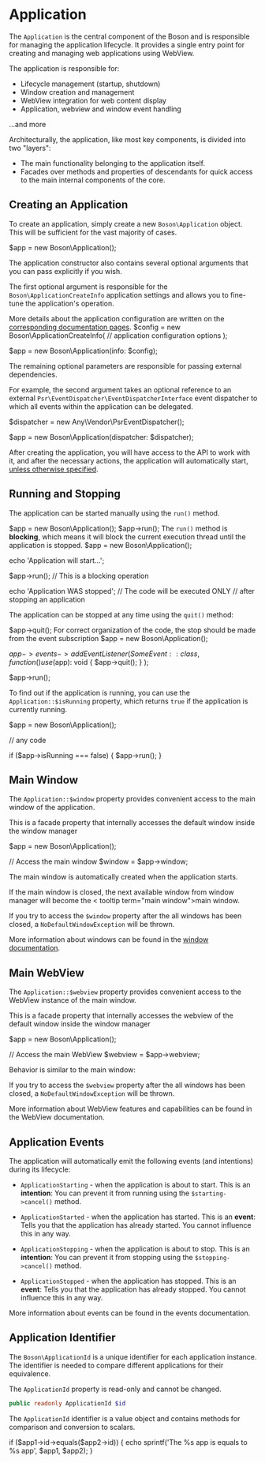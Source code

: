 # Application

The `Application` is the central component of the Boson and is responsible for 
managing the application lifecycle. It provides a single entry point for 
creating and managing web applications using WebView.

The application is responsible for:

- Lifecycle management (startup, shutdown)
- Window creation and management
- WebView integration for web content display
- Application, webview and window event handling

...and more

Architecturally, the application, like most key components, is divided into 
two "layers":
- The main functionality belonging to the application itself.
- Facades over methods and properties of descendants for quick access to the 
  main internal components of the core.


## Creating an Application

To create an application, simply create a new <code>Boson\Application</code> 
object. This will be sufficient for the vast majority of cases.

<code-block lang="PHP">
$app = new Boson\Application();
</code-block>

The application constructor also contains several optional arguments that you 
can pass explicitly if you wish.

The first optional argument is responsible for the <code>Boson\ApplicationCreateInfo</code> 
application settings and allows you to fine-tune the application's operation.

<tip>
More details about the application configuration are written on the 
<a href="configuration.md#application">corresponding documentation pages</a>.
</tip>

<code-block lang="PHP">
$config = new Boson\ApplicationCreateInfo(
    // application configuration options
);

$app = new Boson\Application(info: $config);
</code-block>

The remaining optional parameters are responsible for passing external 
dependencies. 

For example, the second argument takes an optional reference to an external 
<code>Psr\EventDispatcher\EventDispatcherInterface</code> event dispatcher 
to which all events within the application can be delegated.

<code-block lang="PHP">
$dispatcher = new Any\Vendor\PsrEventDispatcher();

$app = new Boson\Application(dispatcher: $dispatcher);
</code-block>

After creating the application, you will have access to the API to work with 
it, and after the necessary actions, the application will automatically start, 
<a href="configuration.md#autorun">unless otherwise specified</a>.

## Running and Stopping

The application can be started manually using the <code>run()</code> method. 

<code-block lang="PHP">
$app = new Boson\Application();
$app->run();
</code-block>

<warning>
The <code>run()</code> method is <b>blocking</b>, which means it will block 
the current execution thread until the application is stopped.

<code-block lang="PHP">
$app = new Boson\Application();

echo 'Application will start...';

$app->run(); // This is a blocking operation

echo 'Application WAS stopped'; // The code will be executed ONLY 
                                // after stopping an application
</code-block>
</warning>

The application can be stopped at any time using the `quit()` method:

<code-block lang="PHP">
$app->quit();
</code-block>

<tip>
For correct organization of the code, the stop should be made from the 
event subscription
<code-block lang="PHP">
$app = new Boson\Application();

$app->events->addEventListener(SomeEvent::class, 
    function() use ($app): void {
        $app->quit();
    }
);

$app->run();
</code-block>
</tip>

To find out if the application is running, you can use the 
`Application::$isRunning` property, which returns `true` if the application 
is currently running.

<code-block lang="PHP">
$app = new Boson\Application();

// any code

if ($app->isRunning === false) {
    $app->run();
}
</code-block>

## Main Window

The `Application::$window` property provides convenient access to the 
<tooltip term="main window">main window</tooltip> of the application. 

<tip>This is a <tooltip term="facade">facade property</tooltip> that internally 
accesses the default window inside the window manager</tip>

<code-block lang="PHP">
$app = new Boson\Application();

// Access the main window
$window = $app->window;
</code-block>

The <tooltip term="main window">main window</tooltip> is automatically created 
when the application starts.

<warning>
If the <tooltip term="main window">main window</tooltip> is closed, the next 
available window from window manager will become the <
tooltip term="main window">main window</tooltip>.

If you try to access the `$window` property after the all windows has been 
closed, a `NoDefaultWindowException` will be thrown.
</warning>

<note>
More information about windows can be found in the
<a href="window.md">window documentation</a>.
</note>

## Main WebView

The `Application::$webview` property provides convenient access to the WebView 
instance of the <tooltip term="main window">main window</tooltip>.

<tip>This is a <tooltip term="facade">facade property</tooltip> that internally 
accesses the webview of the default window inside the window manager</tip>

<code-block lang="PHP">
$app = new Boson\Application();

// Access the main WebView
$webview = $app->webview;
</code-block>

<warning>
Behavior is similar to the <tooltip term="main window">main window</tooltip>:

If you try to access the `$webview` property after the all windows has been
closed, a `NoDefaultWindowException` will be thrown.
</warning>

<note>
More information about WebView features and capabilities can be found in the
<tooltip term="TODO">WebView documentation</tooltip>.
</note>

## Application Events

The application will automatically emit the following events (and intentions)
during its lifecycle:

- <code>ApplicationStarting</code> - when the application is about to start. 
  <tip>This is an <b>intention</b>: You can prevent it from running using the 
  <code>$starting->cancel()</code> method.</tip>

- <code>ApplicationStarted</code> - when the application has started.
  <tip>This is an <b>event</b>: Tells you that the application has already started. 
  You cannot influence this in any way.</tip>

- <code>ApplicationStopping</code> - when the application is about to stop.
  <tip>This is an <b>intention</b>: You can prevent it from stopping using the 
  <code>$stopping->cancel()</code> method.</tip>

- <code>ApplicationStopped</code> - when the application has stopped.
  <tip>This is an <b>event</b>: Tells you that the application has already stopped. 
  You cannot influence this in any way.</tip>

<note>
More information about events can be found in the
<tooltip term="TODO">events documentation</tooltip>.
</note>

## Application Identifier

The <code>Boson\ApplicationId</code> is a unique identifier for each application 
instance. The identifier is needed to compare different applications
for their equivalence.

<warning>
The <code>ApplicationId</code> property is read-only and cannot be changed.
</warning>

```php
public readonly ApplicationId $id
```

The <code>ApplicationId</code> identifier is a value object and contains methods 
for comparison and conversion to scalars.

<code-block lang="PHP">
if ($app1->id->equals($app2->id)) {
    echo sprintf('The %s app is equals to %s app', $app1, $app2);
}
</code-block>
